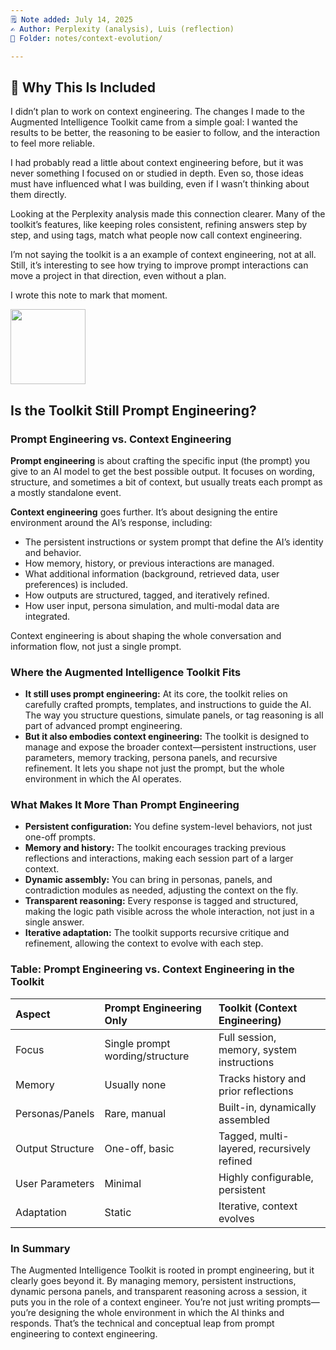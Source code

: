 ```yaml
---
🗒️ Note added: July 14, 2025  
✍️ Author: Perplexity (analysis), Luis (reflection)  
📂 Folder: notes/context-evolution/

---
```


## 🧭 Why This Is Included

I didn’t plan to work on context engineering. The changes I made to the Augmented Intelligence Toolkit came from a simple goal: I wanted the results to be better, the reasoning to be easier to follow, and the interaction to feel more reliable.

I had probably read a little about context engineering before, but it was never something I focused on or studied in depth. Even so, those ideas must have influenced what I was building, even if I wasn’t thinking about them directly.

Looking at the Perplexity analysis made this connection clearer. Many of the toolkit’s features, like keeping roles consistent, refining answers step by step, and using tags, match what people now call context engineering.

I’m not saying the toolkit is a an example of context engineering, not at all. Still, it’s interesting to see how trying to improve prompt interactions can move a project in that direction, even without a plan.

I wrote this note to mark that moment.


<img src="https://r2cdn.perplexity.ai/pplx-full-logo-primary-dark%402x.png" class="logo" width="120"/>

## Is the Toolkit Still Prompt Engineering?

### Prompt Engineering vs. Context Engineering

**Prompt engineering** is about crafting the specific input (the prompt) you give to an AI model to get the best possible output. It focuses on wording, structure, and sometimes a bit of context, but usually treats each prompt as a mostly standalone event.

**Context engineering** goes further. It’s about designing the entire environment around the AI’s response, including:

- The persistent instructions or system prompt that define the AI’s identity and behavior.
- How memory, history, or previous interactions are managed.
- What additional information (background, retrieved data, user preferences) is included.
- How outputs are structured, tagged, and iteratively refined.
- How user input, persona simulation, and multi-modal data are integrated.

Context engineering is about shaping the whole conversation and information flow, not just a single prompt.

### Where the Augmented Intelligence Toolkit Fits

- **It still uses prompt engineering:** At its core, the toolkit relies on carefully crafted prompts, templates, and instructions to guide the AI. The way you structure questions, simulate panels, or tag reasoning is all part of advanced prompt engineering.
- **But it also embodies context engineering:** The toolkit is designed to manage and expose the broader context—persistent instructions, user parameters, memory tracking, persona panels, and recursive refinement. It lets you shape not just the prompt, but the whole environment in which the AI operates.


### What Makes It More Than Prompt Engineering

- **Persistent configuration:** You define system-level behaviors, not just one-off prompts.
- **Memory and history:** The toolkit encourages tracking previous reflections and interactions, making each session part of a larger context.
- **Dynamic assembly:** You can bring in personas, panels, and contradiction modules as needed, adjusting the context on the fly.
- **Transparent reasoning:** Every response is tagged and structured, making the logic path visible across the whole interaction, not just in a single answer.
- **Iterative adaptation:** The toolkit supports recursive critique and refinement, allowing the context to evolve with each step.


### Table: Prompt Engineering vs. Context Engineering in the Toolkit

| Aspect | Prompt Engineering Only | Toolkit (Context Engineering) |
| :-- | :-- | :-- |
| Focus | Single prompt wording/structure | Full session, memory, system instructions |
| Memory | Usually none | Tracks history and prior reflections |
| Personas/Panels | Rare, manual | Built-in, dynamically assembled |
| Output Structure | One-off, basic | Tagged, multi-layered, recursively refined |
| User Parameters | Minimal | Highly configurable, persistent |
| Adaptation | Static | Iterative, context evolves |

### In Summary

The Augmented Intelligence Toolkit is rooted in prompt engineering, but it clearly goes beyond it. By managing memory, persistent instructions, dynamic persona panels, and transparent reasoning across a session, it puts you in the role of a context engineer. You’re not just writing prompts—you’re designing the whole environment in which the AI thinks and responds. That’s the technical and conceptual leap from prompt engineering to context engineering.